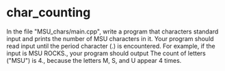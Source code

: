 # char_counting
In the file "MSU_chars/main.cpp", write a program that characters standard input and prints the number of MSU characters in it. Your program should read input until the period character (.) is encountered.
For example, if the input is MSU ROCKS., your program should output The count of letters ("MSU") is 4., because the letters M, S, and U appear 4 times.
